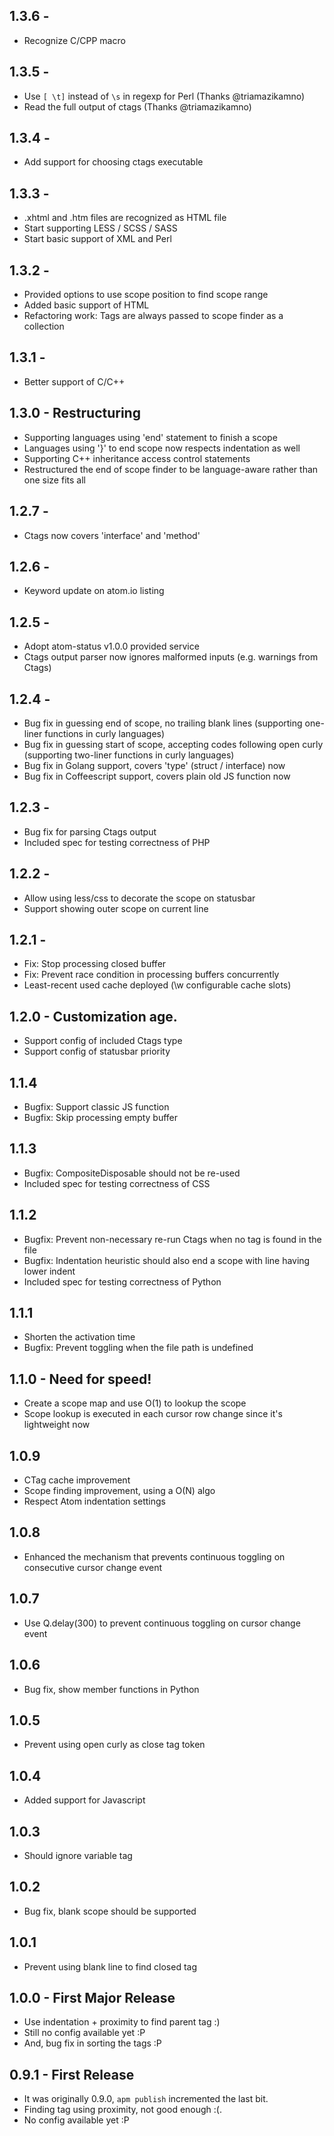 ## 1.3.6 -
* Recognize C/CPP macro

## 1.3.5 -
* Use `[ \t]` instead of `\s` in regexp for Perl (Thanks @triamazikamno)
* Read the full output of ctags (Thanks @triamazikamno)

## 1.3.4 -
* Add support for choosing ctags executable

## 1.3.3 -
* .xhtml and .htm files are recognized as HTML file
* Start supporting LESS / SCSS / SASS
* Start basic support of XML and Perl

## 1.3.2 -
* Provided options to use scope position to find scope range
* Added basic support of HTML
* Refactoring work: Tags are always passed to scope finder as a collection

## 1.3.1 -
* Better support of C/C++

## 1.3.0 - Restructuring
* Supporting languages using 'end' statement to finish a scope
* Languages using '}' to end scope now respects indentation as well
* Supporting C++ inheritance access control statements
* Restructured the end of scope finder to be language-aware rather than one size fits all

## 1.2.7 -
* Ctags now covers 'interface' and 'method'

## 1.2.6 -
* Keyword update on atom.io listing

## 1.2.5 -
* Adopt atom-status v1.0.0 provided service
* Ctags output parser now ignores malformed inputs (e.g. warnings from Ctags)

## 1.2.4 -
* Bug fix in guessing end of scope, no trailing blank lines (supporting one-liner functions in curly languages)
* Bug fix in guessing start of scope, accepting codes following open curly (supporting two-liner functions in curly languages)
* Bug fix in Golang support, covers 'type' (struct / interface) now
* Bug fix in Coffeescript support, covers plain old JS function now

## 1.2.3 -
* Bug fix for parsing Ctags output
* Included spec for testing correctness of PHP

## 1.2.2 -
* Allow using less/css to decorate the scope on statusbar
* Support showing outer scope on current line

## 1.2.1 -
* Fix: Stop processing closed buffer
* Fix: Prevent race condition in processing buffers concurrently
* Least-recent used cache deployed (\w configurable cache slots)

## 1.2.0 - Customization age.
* Support config of included Ctags type
* Support config of statusbar priority

## 1.1.4
* Bugfix: Support classic JS function
* Bugfix: Skip processing empty buffer

## 1.1.3
* Bugfix: CompositeDisposable should not be re-used
* Included spec for testing correctness of CSS

## 1.1.2
* Bugfix: Prevent non-necessary re-run Ctags when no tag is found in the file
* Bugfix: Indentation heuristic should also end a scope with line having lower indent
* Included spec for testing correctness of Python

## 1.1.1
* Shorten the activation time
* Bugfix: Prevent toggling when the file path is undefined

## 1.1.0 - Need for speed!
* Create a scope map and use O(1) to lookup the scope
* Scope lookup is executed in each cursor row change since it's lightweight now

## 1.0.9
* CTag cache improvement
* Scope finding improvement, using a O(N) algo
* Respect Atom indentation settings

## 1.0.8
* Enhanced the mechanism that prevents continuous toggling on consecutive cursor change event

## 1.0.7
* Use Q.delay(300) to prevent continuous toggling on cursor change event

## 1.0.6
* Bug fix, show member functions in Python

## 1.0.5
* Prevent using open curly as close tag token

## 1.0.4
* Added support for Javascript

## 1.0.3
* Should ignore variable tag

## 1.0.2
* Bug fix, blank scope should be supported

## 1.0.1
* Prevent using blank line to find closed tag

## 1.0.0 - First Major Release
* Use indentation + proximity to find parent tag :)
* Still no config available yet :P
* And, bug fix in sorting the tags :P

## 0.9.1 - First Release
* It was originally 0.9.0, `apm publish` incremented the last bit.
* Finding tag using proximity, not good enough :(.
* No config available yet :P
